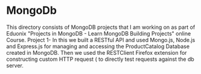 # MongoDb
This directory consists of MongoDB projects that I am working on as part of  Eduonix "Projects in MongoDB - Learn MongoDB Building Projects" online Course.
Project 1- In this we built a RESTful API and used Mongo.js, Node.js and Express.js for managing and accessing the ProductCatalog Database created in MongoDB. Then we used the RESTClient Firefox extension for constructing custom HTTP request ( to directly test requests against the db server.
